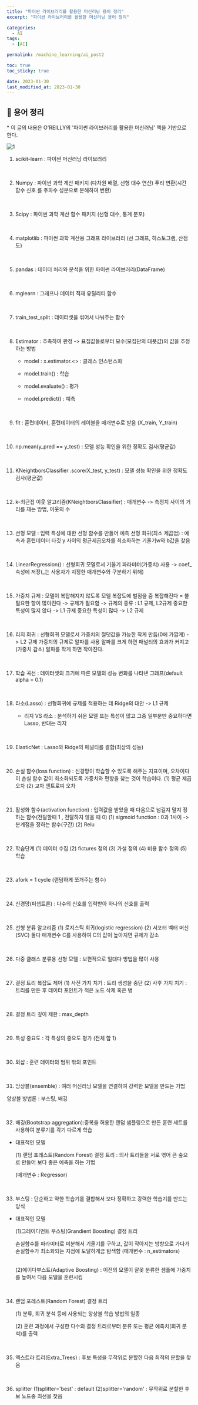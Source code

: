 ```yaml
---
title: "파이썬 라이브러리를 활용한 머신러닝 용어 정리"
excerpt: "파이썬 라이브러리를 활용한 머신러닝 용어 정리"

categories:
  - AI
tags:
  - [AI]

permalink: /machine_learning/ai_post2

toc: true
toc_sticky: true

date: 2023-01-30
last_modified_at: 2023-01-30
---
```


## 🦥 용어 정리

\* 이 글의 내용은 O'REILLY의 '파이썬 라이브러리를 활용한 머신러닝' 책을 기반으로 한다.



![1](../../assets/images/posts_img/2023-01-30-post2/1.png)

1. scikit-learn : 파이썬 머신러닝 라이브러리

<br>

2. Numpy : 파이썬 과학 계산 패키지 (다차원 배열, 선형 대수 연산)   푸리 변환(시간 함수 신호 를 주파수 성분으로 분해하여 변환)

<br>

3. Scipy : 파이썬 과학 계산 함수 패키지 (선형 대수, 통계 분포)


<br>


4. matplotlib : 파이썬 과학 계산용 그래프 라이브러리 (선 그래프, 히스토그램, 산점도)

<br>

5. pandas : 데이터 처리와 분석을 위한 파이썬 라이브러리(DataFrame)

<br>

6. mglearn : 그래프나 데이터 적재 유틸리티 함수

<br>

7. train_test_split : 데이터셋을 섞어서 나눠주는 함수

<br>

8. Estimator : 추측하여 판정 -> 표집값들로부터 모수(모집단의 대푯값)의 값을 추정하는 방법

   - model : x.estimator.<> : 클래스 인스턴스화

   - model.train() : 학습

   - model.evaluate() : 평가

   - model.predict() : 예측

<br>

9.  fit : 훈련데이터, 훈련데이터의 레이블을 매개변수로 받음 (X_train, Y_train)

<br>

10. np.mean(y_pred == y_test) : 모델 성능 확인을 위한 정확도 검사(평균값)

<br>

11. KNeightborsClassifier .score(X_test, y_test) : 모델 성능 확인을 위한 정확도 검사(평균값)

<br>

12. k-최근접 이웃 알고리즘(KNeightborsClassifier) : 매개변수 -> 측정치 사이의 거리를 재는 방법, 이웃의 수

<br>

13. 선형 모델 : 입력 특성에 대한 선형 함수를 만들어 예측
      선형 회귀(최소 제곱법) : 예측과 훈련데이터 타깃 y 사이의 평균제곱오차를 최소화하는 기울기w와 b값을 찾음

<br>

14. LinearRegression() : 선형회귀 모델로서 기울기 파라미터(가중치) 사용 -> coef_ 속성에 저장(_는 사용자가 지정한 매개변수와 구분하기 위해)

<br>

15. 가중치 규제 : 모델이 복잡해지지 않도록 모델 복잡도에 벌점을 줌
      복잡해진다 = 불필요한 항이 많아진다 -> 규제가 필요함 -> 규제의 종류 : L1 규제, L2규제
      중요한 특성이 많지 않다 -> L1 규제
      중요한 특성이 많다 -> L2 규제

<br>

16. 리지 회귀 : 선형회귀 모델로서 가중치의 절댓값을 가능한 작게 만듬(0에 가깝게) -> L2 규제
    가중치의 규제로 알파를 사용 알파를 크게 하면 패널티의 효과가 커지고(가중치 감소) 알파를 작게 하면 작아진다.

<br>

17. 학습 곡선 : 데이터셋의 크기에 따른 모델의 성능 변화를 나타낸 그래프(default alpha = 0.1)

<br>

18. 라소(Lasso) : 선형회귀에 규제를 적용하는 데 Ridge의 대안 -> L1 규제

    - 리지 VS 라소 : 분석하기 쉬운 모델 또는 특성이 많고 그중 일부분만 중요하다면 Lasso, 반대는 리지

<br>

19. ElasticNet : Lasso와 Ridge의 페널티를 결합(최상의 성능)

<br>

20. 손실 함수(loss function) : 신경망이 학습할 수 있도록 해주는 지표이며, 오차이다 이 손실 함수 값이 최소화되도록 가중치와 편향을 찾는 것이 학습이다.
      (1) 평균 제곱 오차
      (2) 교차 엔트로피 오차

<br>

21. 활성화 함수(activation function) : 입력값을 받았을 때 다음으로 넘길지 말지 정하는 함수(전달할때 1 , 전달하지 않을 때 0)
      (1) sigmoid function : 0과 1사이 -> 분계점을 정하는 함수(구간)
      (2) Relu

<br>

22. 학습단계
      (1) 데이터 수집
      (2) fictures 정의
      (3) 가설 정의
      (4) 비용 함수 정의
      (5) 학습

<br>

23. afork = 1 cycle (랜덤하게 쪼개주는 함수)

<br>

24. 신경망(퍼셉트론) : 다수의 신호를 입력받아 하나의 신호를 출력

<br>

25. 선형 분류 알고리즘
      (1) 로지스틱 회귀(logistic regression)
      (2) 서포터 벡터 머신(SVC)
      둘다 매개변수 C를 사용하여 C의 값이 높아지면 규제가 감소

<br>

26. 다중 클래스 분류용 선형 모델 : 보편적으로 일대다 방법을 많이 사용

<br>

27. 결정 트리 복잡도 제어
      (1) 사전 가지 치기 : 트리 생성을 중단
      (2) 사후 가지 치기 : 트리를 만든 후 데이터 포인트가 적은 노드 삭제 혹은 병

<br>

28. 결정 트리 깊이 제한 : max_depth

<br>

29. 특성 중요도 : 각 특성의 중요도 평가 (전체 합 1)

<br>

30. 외삽 : 훈련 데이터의 범위 밖의 포인트

<br>

31. 앙상블(ensemble) : 여러 머신러닝 모델을 연결하여 강력한 모델을 만드는 기법

  앙상블 방법론 : 부스팅, 배깅

<br>

32. 배깅(Bootstrap aggregation):중복을 허용한 랜덤 샘플링으로 만든 훈련 세트를 사용하여 분류기를 각기 다르게 학습 

- 대표적인 모델

  (1) 랜덤 포레스트(Random Forest) 결정 트리 : 의사 트리들을 서로 엮어 큰 숲으로 만들어 보다 좋은 예측을 하는 기법

  (매개변수 : Regressor)

<br>

33. 부스팅 : 단순하고 약한 학습기를 결합해서 보다 정확하고 강력한 학습기를 만드는 방식

  - 대표적인 모델

      (1)그레이디언트 부스팅(Grandient Boosting) 결정 트리

      손실함수를 파라미터로 미분해서 기울기를 구하고, 값이 작아지는 방향으로 가다가 손실함수가 최소화되는 지점에    도달하게끔 탐색함 (매개변수 : n_estimators)

      <br>
      (2)에이다부스트(Adaptive Boosting) : 이전의 모델이 잘못 분류한 샘플에 가중치를 높여서 다음 모델을 훈련시킴

<br>

34.  랜덤 포레스트(Random Forest) 결정 트리

      (1) 분류, 회귀 분석 등에 사용되는 앙상블 학습 방법의 일종

      (2) 훈련 과정에서 구성한 다수의 결정 트리로부터 분류 또는 평균 예측치(회귀 분석)를 출력

<br>

35. 엑스트라 트리(Extra_Trees) : 후보 특성을 무작위로 분할한 다음 최적의 분할을 찾음

<br>

36. splitter
      (1)splitter='best' : default
      (2)splitter='random' : 무작위로 분할한 후보 노드중 최선을 찾음
